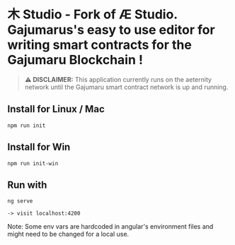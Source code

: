 # 木 Studio - Fork of Æ Studio. Gajumarus's easy to use editor for writing smart contracts for the Gajumaru Blockchain !

> **⚠️ DISCLAIMER:** This application currently runs on the aeternity network until the Gajumaru smart contract network is up and running.

## Install for Linux / Mac

`npm run init`

## Install for Win

`npm run init-win`

## Run with

`ng serve`

`-> visit localhost:4200 `

Note: Some env vars are hardcoded in angular's environment files and might need to be changed for a local use.
